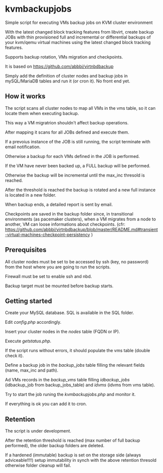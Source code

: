 # kvmbackupjobs
Simple script for executing VMs backup jobs on KVM cluster environment

With the latest changed block tracking features from libvirt, create backup JOBs with thin provisioned full and incremental or differential backups of your kvm/qemu virtual machines using the latest changed block tracking features.

Supports backup rotation, VMs migration and checkpoints.

It is based on https://github.com/abbbi/virtnbdbackup

Simply add the definition of cluster nodes and backup jobs in mySQL/MariaDB tables and run it (or cron it).
No front end yet.

## How it works
The script scans all cluster nodes to map all VMs in the vms table, so it can locate them when executing backup.

This way a VM migratrion shouldn't affect backup operations.

After mapping it scans for all JOBs defined and execute them.

If a prevoius instance of the JOB is still running, the script terminate with email notification.

Otherwise a backup for each VMs defined in the JOB is performed.

If the VM have never been backed up, a FULL backup will be performed.

Otherwise the backup will be incremental until the max_inc thresold is reached.

After the threshold is reached the backup is rotated and a new full instance is located in a new folder.

When backup ends, a detailed report is sent by email.

Checkpoints are saved in the backup folder since, in transitional environments (as pacemaker clusters), when a VM migrates from a node to another, VM can loose informations about checkpoints.
(cfr: https://github.com/abbbi/virtnbdbackup/blob/master/README.md#transient-virtual-machines-checkpoint-persistency )

## Prerequisites
All cluster nodes must be set to be accessed by ssh (key, no password) from the host where you are going to run the scripts.

Firewall must be set to enable ssh and nbd.

Backup target must be mounted before backup starts.


## Getting started
Create your MySQL database. SQL is available in the SQL folder.

Edit *config.php* accordingly.

Insert your cluster nodes in the *nodes* table (FQDN or IP).

Execute *getstatus.php*.

If the script runs without errors, it should populate the vms table (double check it).

Define a backup job in the *backup_jobs* table filling the relevant fields (name, max_inc and path).

Ad VMs records in the *backup_vms* table filling *idbackup_jobs* (idbackup_job from backup_jobs_table) and *idvms* (idvms from vms table).

Try to start the job runing the *kvmbackupjobs.php* and monitor it.

If everything is ok you can add it to cron.

## Retention
The script is under development. 

After the retention threshold is reached (max number of full backup performed), the older backup folders are deleted.

If a hardened (immutable) backup is set on the storage side (always adviceable!!!!) setup immutability in synch with the above retention thresold otherwise folder cleanup will fail.








